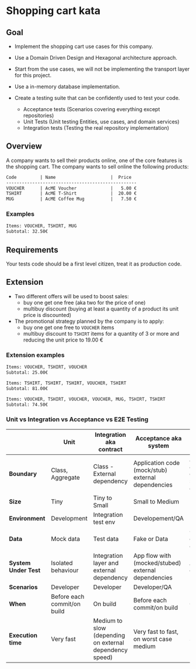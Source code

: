 # Shopping cart kata

## Goal

- Implement the shopping cart use cases for this company.
- Use a Domain Driven Design and Hexagonal architecture approach.
- Start from the use cases, we will not be implementing the transport layer for this project.
- Use a in-memory database implementation.

- Create a testing suite that can be confidently used to test your code.
  - Acceptance tests (Scenarios covering everything except repositories)
  - Unit Tests (Unit testing Entities, use cases, and domain services)
  - Integration tests (Testing the real repository implementation)

## Overview

A company wants to sell their products online, one of the core features is the shopping cart.
The company wants to sell online the following products:

```txt
Code         | Name                     |  Price
--------------------------------------------------
VOUCHER      | AcME Voucher             |   5.00 €
TSHIRT       | AcME T-Shirt             |  20.00 €
MUG          | AcME Coffee Mug          |   7.50 €
```

### Examples

```txt
Items: VOUCHER, TSHIRT, MUG
Subtotal: 32.50€
```

## Requirements

Your tests code should be a first level citizen, treat it as production code.

## Extension

- Two different offers will be used to boost sales:
  - buy one get one free (aka two for the price of one)
  - multibuy discount (buying at least a quantity of a product its unit price is discounted)
- The promotional strategy planned by the company is to apply:
  - buy one get one free to `VOUCHER` items
  - multibuy discount to `TSHIRT` items for a quantity of 3 or more and reducing the unit price to 19.00 €

### Extension examples

```txt
Items: VOUCHER, TSHIRT, VOUCHER
Subtotal: 25.00€

Items: TSHIRT, TSHIRT, TSHIRT, VOUCHER, TSHIRT
Subtotal: 81.00€

Items: VOUCHER, TSHIRT, VOUCHER, VOUCHER, MUG, TSHIRT, TSHIRT
Subtotal: 74.50€
```

### Unit vs Integration vs Acceptance vs E2E Testing

|                       | **Unit**                    | **Integration aka contract**                            | **Acceptance aka system**                           | **E2e aka functional**                                      |
| --------------------- | --------------------------- | ------------------------------------------------------- | --------------------------------------------------- | ----------------------------------------------------------- |
| **Boundary**          | Class, Aggregate            | Class - External dependency                             | Application code (mock/stub) external dependencies  | Application and network dependencies services and databases |
| **Size**              | Tiny                        | Tiny to Small                                           | Small to Medium                                     | Large                                                       |
| **Environment**       | Development                 | Integration test env                                    | Developement/QA                                     | Prod like                                                   |
| **Data**              | Mock data                   | Test data                                               | Fake or Data                                        | Copy of real data or real data                              |
| **System Under Test** | Isolated behaviour          | Integration layer and external dependency               | App flow with (mocked/stubed) external dependencies | App and all dependencies                                    |
| **Scenarios**         | Developer                   | Developer                                               | Developer/QA                                        | End user                                                    |
| **When**              | Before each commit/on build | On build                                                | Before each commit/on build                         | On build                                                    |
| **Execution time**    | Very fast                   | Medium to slow (depending on external dependency speed) | Very fast to fast, on worst case medium             | Slow                                                        |
